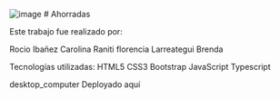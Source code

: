 
![image](https://user-images.githubusercontent.com/84356356/141305469-73435428-b0f7-4d98-b649-b76edba91bff.png) # Ahorradas

Este trabajo fue realizado por: 

Rocio Ibañez
Carolina Raniti
florencia Larreategui
Brenda

Tecnologías utilizadas:
HTML5
CSS3
Bootstrap
JavaScript
Typescript

desktop_computer Deployado aquí
 
